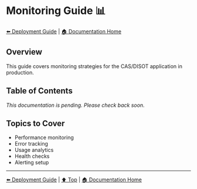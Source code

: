 # Monitoring Guide 📊

[⬅️ Deployment Guide](../) | [🏠 Documentation Home](../../)

## Overview

This guide covers monitoring strategies for the CAS/DISOT application in production.

## Table of Contents

*This documentation is pending. Please check back soon.*

## Topics to Cover

- Performance monitoring
- Error tracking
- Usage analytics
- Health checks
- Alerting setup

---

[⬅️ Deployment Guide](../) | [⬆️ Top](#monitoring-guide) | [🏠 Documentation Home](../../)